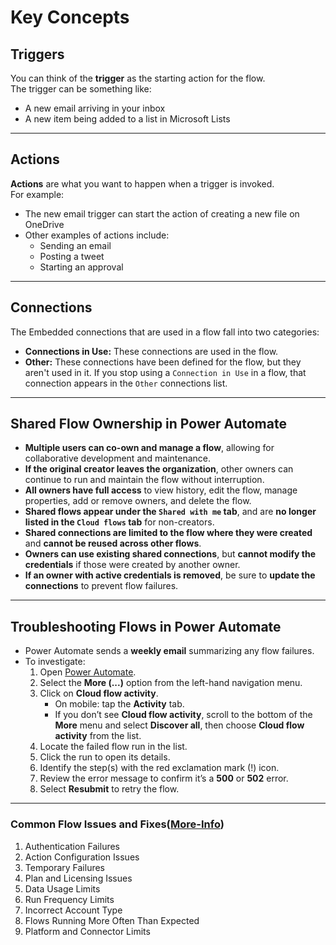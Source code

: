 # Key Concepts

## Triggers
You can think of the **trigger** as the starting action for the flow.  
The trigger can be something like:
- A new email arriving in your inbox  
- A new item being added to a list in Microsoft Lists

---

## Actions
**Actions** are what you want to happen when a trigger is invoked.  
For example:
- The new email trigger can start the action of creating a new file on OneDrive  
- Other examples of actions include:
  - Sending an email  
  - Posting a tweet  
  - Starting an approval

---

## Connections
The Embedded connections that are used in a flow fall into two categories:
- **Connections in Use:** These connections are used in the flow.
- **Other:** These connections have been defined for the flow, but they aren't used in it. If you stop using a `Connection in Use` in a flow, that connection appears in the `Other` connections list.

---

## Shared Flow Ownership in Power Automate
- **Multiple users can co-own and manage a flow**, allowing for collaborative development and maintenance.
- **If the original creator leaves the organization**, other owners can continue to run and maintain the flow without interruption.
- **All owners have full access** to view history, edit the flow, manage properties, add or remove owners, and delete the flow.
- **Shared flows appear under the `Shared with me` tab**, and are **no longer listed in the `Cloud flows` tab** for non-creators.
- **Shared connections are limited to the flow where they were created** and **cannot be reused across other flows**.
- **Owners can use existing shared connections**, but **cannot modify the credentials** if those were created by another owner.
- **If an owner with active credentials is removed**, be sure to **update the connections** to prevent flow failures.

---

## Troubleshooting Flows in Power Automate
- Power Automate sends a **weekly email** summarizing any flow failures.
- To investigate:
    1. Open [Power Automate](https://make.powerautomate.com/).
    2. Select the **More (...)** option from the left-hand navigation menu.
    3. Click on **Cloud flow activity**.
        - On mobile: tap the **Activity** tab.
        - If you don’t see **Cloud flow activity**, scroll to the bottom of the **More** menu and select **Discover all**, then choose **Cloud flow activity** from the list.
    4. Locate the failed flow run in the list.
    5. Click the run to open its details.
    6. Identify the step(s) with the red exclamation mark (!) icon.
    7. Review the error message to confirm it’s a **500** or **502** error.
    8. Select **Resubmit** to retry the flow.

---

### Common Flow Issues and Fixes([More-Info](https://learn.microsoft.com/en-us/training/modules/get-started-flows/9-troubleshoot-flows))
 1. Authentication Failures
 2. Action Configuration Issues
 3. Temporary Failures
 4. Plan and Licensing Issues
 5. Data Usage Limits
 6. Run Frequency Limits
 7. Incorrect Account Type
 8. Flows Running More Often Than Expected
 9. Platform and Connector Limits